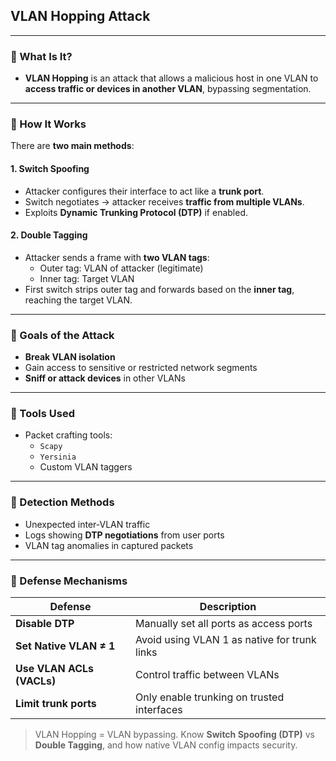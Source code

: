 ## VLAN Hopping Attack

---

### 🔹 What Is It?

- **VLAN Hopping** is an attack that allows a malicious host in one VLAN to **access traffic or devices in another VLAN**, bypassing segmentation.

---

### 🔹 How It Works

There are **two main methods**:

#### 1. **Switch Spoofing**
- Attacker configures their interface to act like a **trunk port**.
- Switch negotiates → attacker receives **traffic from multiple VLANs**.
- Exploits **Dynamic Trunking Protocol (DTP)** if enabled.

#### 2. **Double Tagging**
- Attacker sends a frame with **two VLAN tags**:
  - Outer tag: VLAN of attacker (legitimate)
  - Inner tag: Target VLAN
- First switch strips outer tag and forwards based on the **inner tag**, reaching the target VLAN.

---

### 🔹 Goals of the Attack

- **Break VLAN isolation**
- Gain access to sensitive or restricted network segments
- **Sniff or attack devices** in other VLANs

---

### 🔹 Tools Used

- Packet crafting tools:
  - `Scapy`
  - `Yersinia`
  - Custom VLAN taggers

---

### 🔹 Detection Methods

- Unexpected inter-VLAN traffic
- Logs showing **DTP negotiations** from user ports
- VLAN tag anomalies in captured packets

---

### 🔹 Defense Mechanisms

| Defense                   | Description                                      |
|---------------------------|--------------------------------------------------|
| **Disable DTP**           | Manually set all ports as access ports           |
| **Set Native VLAN ≠ 1**   | Avoid using VLAN 1 as native for trunk links     |
| **Use VLAN ACLs (VACLs)** | Control traffic between VLANs                    |
| **Limit trunk ports**     | Only enable trunking on trusted interfaces       |

> VLAN Hopping = VLAN bypassing. Know **Switch Spoofing (DTP)** vs **Double Tagging**, and how native VLAN config impacts security.
